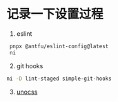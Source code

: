 # 记录一下设置过程

1. eslint
```bash
 pnpx @antfu/eslint-config@latest
 ni
```

2. git hooks
```bash
ni -D lint-staged simple-git-hooks
```

3. [unocss](https://unocss.dev/integrations/vite)
